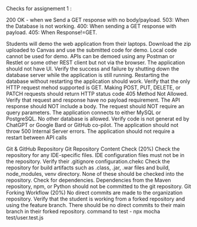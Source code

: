 Checks for assignement 1 :

200 OK - when we Send a GET response with no body/payload.
503: When the Database is not working.
400: When sending a GET response with payload.
405: When Response!=GET.





Students will demo the web application from their laptops. Download the zip uploaded to Canvas and use the submitted code for demo. Local code cannot be used for demo.
APIs can be demoed using any Postman or Restlet or some other REST client but not via the browser.
The application should not have UI.
Verify the success and failure by shutting down the database server while the application is still running. Restarting the database without restarting the application should work.
Verify that the only HTTP request mehod supported is GET. Making POST, PUT, DELETE, or PATCH requests should return HTTP status code 405 Method Not Allowed.
Verify that request and response have no payload requirement. The API response should NOT include a body. The request should NOT require an query parameters.
The application connects to either MySQL or PostgreSQL. No other database is allowed.
Verify code is not generat  ed by ChatGPT or Google Bard or GitHub co-pilot.
The application should not throw 500 Internal Server errors.
The application should not require a restart between API calls

Git & GitHub Repository
Git Repository Content Check (20%)
Check the repository for any IDE-specific files. IDE configuration files must not be in the repository.
Verify their .gitignore configuration.chekc
Check the repository for build artifacts such as .class, .jar, .war files and build, node_modules, venv directory. None of these should be checked into the repository.
Check for dependencies. Dependencies from the Maven repository, npm, or Python should not be committed to the git repository.
Git Forking Workflow (20%)
No direct commits are made to the organization repository. Verify that the student is working from a forked repository and using the feature branch. There should be no direct commits to their main branch in their forked repository.
command to test - npx mocha test/user.test.js
